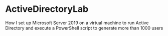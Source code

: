 # ActiveDirectoryLab
How I set up Microsoft Server 2019 on a virtual machine to run Active Directory and execute a PowerShell script to generate more than 1000 users
